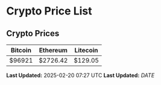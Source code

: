# Crypto Price List

## Crypto Prices
| Bitcoin | Ethereum | Litecoin |
| ------- | -------- | -------- |
| $96921 | $2726.42 | $129.05 |
**Last Updated:** 2025-02-20 07:27 UTC
**Last Updated:** $DATE$
